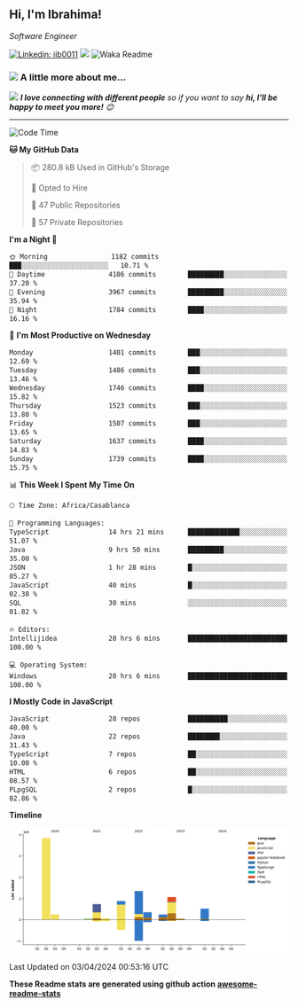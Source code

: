 <h2>Hi, I'm Ibrahima! </h2>
<p><em>Software Engineer 
</em></p>


[![Linkedin: iib0011](https://img.shields.io/badge/-iib0011-blue?style=flat-square&logo=Linkedin&logoColor=white&link=https://www.linkedin.com/in/iib0011/)](https://www.linkedin.com/in/iib0011/)
![](https://visitor-badge.glitch.me/badge?page_id=iib0011)
![Waka Readme](https://github.com/iib0011/iib0011/workflows/Waka%20Readme/badge.svg)


### <img src="https://media.giphy.com/media/VgCDAzcKvsR6OM0uWg/giphy.gif" width="50"> A little more about me...  


<img src="https://media.giphy.com/media/LnQjpWaON8nhr21vNW/giphy.gif" width="60"> <em><b>I love connecting with different people</b> so if you want to say <b>hi, I'll be happy to meet you more!</b> 😊</em>

---
<!--START_SECTION:waka-->
![Code Time](http://img.shields.io/badge/Code%20Time-3%2C199%20hrs%2015%20mins-blue)

**🐱 My GitHub Data** 

> 📦 280.8 kB Used in GitHub's Storage 
 > 
> 💼 Opted to Hire
 > 
> 📜 47 Public Repositories 
 > 
> 🔑 57 Private Repositories 
 > 
**I'm a Night 🦉** 

```text
🌞 Morning                1182 commits        ███░░░░░░░░░░░░░░░░░░░░░░   10.71 % 
🌆 Daytime                4106 commits        █████████░░░░░░░░░░░░░░░░   37.20 % 
🌃 Evening                3967 commits        █████████░░░░░░░░░░░░░░░░   35.94 % 
🌙 Night                  1784 commits        ████░░░░░░░░░░░░░░░░░░░░░   16.16 % 
```
📅 **I'm Most Productive on Wednesday** 

```text
Monday                   1401 commits        ███░░░░░░░░░░░░░░░░░░░░░░   12.69 % 
Tuesday                  1486 commits        ███░░░░░░░░░░░░░░░░░░░░░░   13.46 % 
Wednesday                1746 commits        ████░░░░░░░░░░░░░░░░░░░░░   15.82 % 
Thursday                 1523 commits        ███░░░░░░░░░░░░░░░░░░░░░░   13.80 % 
Friday                   1507 commits        ███░░░░░░░░░░░░░░░░░░░░░░   13.65 % 
Saturday                 1637 commits        ████░░░░░░░░░░░░░░░░░░░░░   14.83 % 
Sunday                   1739 commits        ████░░░░░░░░░░░░░░░░░░░░░   15.75 % 
```


📊 **This Week I Spent My Time On** 

```text
🕑︎ Time Zone: Africa/Casablanca

💬 Programming Languages: 
TypeScript               14 hrs 21 mins      █████████████░░░░░░░░░░░░   51.07 % 
Java                     9 hrs 50 mins       █████████░░░░░░░░░░░░░░░░   35.00 % 
JSON                     1 hr 28 mins        █░░░░░░░░░░░░░░░░░░░░░░░░   05.27 % 
JavaScript               40 mins             █░░░░░░░░░░░░░░░░░░░░░░░░   02.38 % 
SQL                      30 mins             ░░░░░░░░░░░░░░░░░░░░░░░░░   01.82 % 

🔥 Editors: 
Intellijidea             28 hrs 6 mins       █████████████████████████   100.00 % 

💻 Operating System: 
Windows                  28 hrs 6 mins       █████████████████████████   100.00 % 
```

**I Mostly Code in JavaScript** 

```text
JavaScript               28 repos            ██████████░░░░░░░░░░░░░░░   40.00 % 
Java                     22 repos            ████████░░░░░░░░░░░░░░░░░   31.43 % 
TypeScript               7 repos             ██░░░░░░░░░░░░░░░░░░░░░░░   10.00 % 
HTML                     6 repos             ██░░░░░░░░░░░░░░░░░░░░░░░   08.57 % 
PLpgSQL                  2 repos             █░░░░░░░░░░░░░░░░░░░░░░░░   02.86 % 
```



**Timeline**

![Lines of Code chart](https://raw.githubusercontent.com/iib0011/iib0011/master/assets/bar_graph.png)


 Last Updated on 03/04/2024 00:53:16 UTC
<!--END_SECTION:waka-->

**These Readme stats are generated using github action [awesome-readme-stats](https://github.com/iib0011/waka-readme-stats)**
